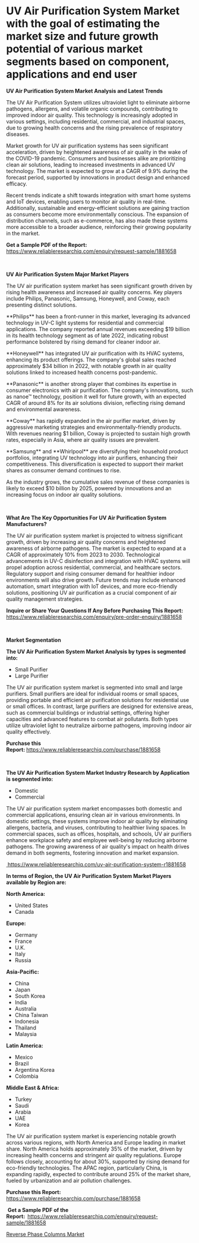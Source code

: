 <p><h1>UV Air Purification System Market with the goal of estimating the market size and future growth potential of various market segments based on component, applications and end user</h1></p><p><strong>UV Air Purification System Market Analysis and Latest Trends</strong></p>
<p><p>The UV Air Purification System utilizes ultraviolet light to eliminate airborne pathogens, allergens, and volatile organic compounds, contributing to improved indoor air quality. This technology is increasingly adopted in various settings, including residential, commercial, and industrial spaces, due to growing health concerns and the rising prevalence of respiratory diseases. </p><p>Market growth for UV air purification systems has seen significant acceleration, driven by heightened awareness of air quality in the wake of the COVID-19 pandemic. Consumers and businesses alike are prioritizing clean air solutions, leading to increased investments in advanced UV technology. The market is expected to grow at a CAGR of 9.9% during the forecast period, supported by innovations in product design and enhanced efficacy. </p><p>Recent trends indicate a shift towards integration with smart home systems and IoT devices, enabling users to monitor air quality in real-time. Additionally, sustainable and energy-efficient solutions are gaining traction as consumers become more environmentally conscious. The expansion of distribution channels, such as e-commerce, has also made these systems more accessible to a broader audience, reinforcing their growing popularity in the market.</p></p>
<p><strong>Get a Sample PDF of the Report:&nbsp;</strong> <a href="https://www.reliableresearchiq.com/enquiry/request-sample/1881658?utm_campaign=2247&utm_medium=2&utm_source=Github&utm_content=ia&utm_term=23022025&utm_id=uv-air-purification-system">https://www.reliableresearchiq.com/enquiry/request-sample/1881658</a></p>
<p>&nbsp;</p>
<p><strong>UV Air Purification System Major Market Players</strong></p>
<p><p>The UV air purification system market has seen significant growth driven by rising health awareness and increased air quality concerns. Key players include Philips, Panasonic, Samsung, Honeywell, and Coway, each presenting distinct solutions.</p><p>**Philips** has been a front-runner in this market, leveraging its advanced technology in UV-C light systems for residential and commercial applications. The company reported annual revenues exceeding $19 billion in its health technology segment as of late 2022, indicating robust performance bolstered by rising demand for cleaner indoor air.</p><p>**Honeywell** has integrated UV air purification with its HVAC systems, enhancing its product offerings. The company's global sales reached approximately $34 billion in 2022, with notable growth in air quality solutions linked to increased health concerns post-pandemic.</p><p>**Panasonic** is another strong player that combines its expertise in consumer electronics with air purification. The company's innovations, such as nanoe™ technology, position it well for future growth, with an expected CAGR of around 8% for its air solutions division, reflecting rising demand and environmental awareness.</p><p>**Coway** has rapidly expanded in the air purifier market, driven by aggressive marketing strategies and environmentally-friendly products. With revenues nearing $1 billion, Coway is projected to sustain high growth rates, especially in Asia, where air quality issues are prevalent.</p><p>**Samsung** and **Whirlpool** are diversifying their household product portfolios, integrating UV technology into air purifiers, enhancing their competitiveness. This diversification is expected to support their market shares as consumer demand continues to rise.</p><p>As the industry grows, the cumulative sales revenue of these companies is likely to exceed $10 billion by 2025, powered by innovations and an increasing focus on indoor air quality solutions.</p></p>
<p>&nbsp;</p>
<p><strong>What Are The Key Opportunities For UV Air Purification System Manufacturers?</strong></p>
<p><p>The UV air purification system market is projected to witness significant growth, driven by increasing air quality concerns and heightened awareness of airborne pathogens. The market is expected to expand at a CAGR of approximately 10% from 2023 to 2030. Technological advancements in UV-C disinfection and integration with HVAC systems will propel adoption across residential, commercial, and healthcare sectors. Regulatory support and rising consumer demand for healthier indoor environments will also drive growth. Future trends may include enhanced automation, smart integration with IoT devices, and more eco-friendly solutions, positioning UV air purification as a crucial component of air quality management strategies.</p></p>
<p><strong>Inquire or Share Your Questions If Any Before Purchasing This Report:</strong> <a href="https://www.reliableresearchiq.com/enquiry/pre-order-enquiry/1881658?utm_campaign=2247&utm_medium=2&utm_source=Github&utm_content=ia&utm_term=23022025&utm_id=uv-air-purification-system">https://www.reliableresearchiq.com/enquiry/pre-order-enquiry/1881658</a></p>
<p>&nbsp;</p>
<p><strong>Market Segmentation</strong></p>
<p><strong>The UV Air Purification System Market Analysis by types is segmented into:</strong></p>
<p><ul><li>Small Purifier</li><li>Large Purifier</li></ul></p>
<p><p>The UV air purification system market is segmented into small and large purifiers. Small purifiers are ideal for individual rooms or small spaces, providing portable and efficient air purification solutions for residential use or small offices. In contrast, large purifiers are designed for extensive areas, such as commercial buildings or industrial settings, offering higher capacities and advanced features to combat air pollutants. Both types utilize ultraviolet light to neutralize airborne pathogens, improving indoor air quality effectively.</p></p>
<p><strong>Purchase this Report:&nbsp;</strong><a href="https://www.reliableresearchiq.com/purchase/1881658?utm_campaign=2247&utm_medium=2&utm_source=Github&utm_content=ia&utm_term=23022025&utm_id=uv-air-purification-system">https://www.reliableresearchiq.com/purchase/1881658</a></p>
<p>&nbsp;</p>
<p><strong>The UV Air Purification System Market Industry Research by Application is segmented into:</strong></p>
<p><ul><li>Domestic</li><li>Commercial</li></ul></p>
<p><p>The UV air purification system market encompasses both domestic and commercial applications, ensuring clean air in various environments. In domestic settings, these systems improve indoor air quality by eliminating allergens, bacteria, and viruses, contributing to healthier living spaces. In commercial spaces, such as offices, hospitals, and schools, UV air purifiers enhance workplace safety and employee well-being by reducing airborne pathogens. The growing awareness of air quality's impact on health drives demand in both segments, fostering innovation and market expansion.</p></p>
<p><a href="https://www.reliableresearchiq.com/uv-air-purification-system-r1881658?utm_campaign=2247&utm_medium=2&utm_source=Github&utm_content=ia&utm_term=23022025&utm_id=uv-air-purification-system">&nbsp;https://www.reliableresearchiq.com/uv-air-purification-system-r1881658</a></p>
<p><strong>In terms of Region, the UV Air Purification System Market Players available by Region are:</strong></p>
<p>
    <p> <strong> North America: </strong>
        <ul>
            <li>United States</li>
            <li>Canada</li>
        </ul>
        </p> 
    <p> <strong> Europe: </strong>
        <ul>
            <li>Germany</li>
            <li>France</li>
            <li>U.K.</li>
            <li>Italy</li>
            <li>Russia</li>
        </ul>
        </p> 
    <p> <strong> Asia-Pacific: </strong>
        <ul>
            <li>China</li>
            <li>Japan</li>
            <li>South Korea</li>
            <li>India</li>
            <li>Australia</li>
            <li>China Taiwan</li>
            <li>Indonesia</li>
            <li>Thailand</li>
            <li>Malaysia</li>
        </ul>
        </p> 
    <p> <strong> Latin America: </strong>
        <ul>
            <li>Mexico</li>
            <li>Brazil</li>
            <li>Argentina Korea</li>
            <li>Colombia</li>
        </ul>
        </p> 
    <p> <strong> Middle East & Africa: </strong>
        <ul>
            <li>Turkey</li>
            <li>Saudi</li>
            <li>Arabia</li>
            <li>UAE</li>
            <li>Korea</li>
        </ul>
    </p>
    </p>
<p><p>The UV air purification system market is experiencing notable growth across various regions, with North America and Europe leading in market share. North America holds approximately 35% of the market, driven by increasing health concerns and stringent air quality regulations. Europe follows closely, accounting for about 30%, supported by rising demand for eco-friendly technologies. The APAC region, particularly China, is expanding rapidly, expected to contribute around 25% of the market share, fueled by urbanization and air pollution challenges.</p></p>
<p><strong>Purchase this Report: </strong><a href="https://www.reliableresearchiq.com/purchase/1881658?utm_campaign=2247&utm_medium=2&utm_source=Github&utm_content=ia&utm_term=23022025&utm_id=uv-air-purification-system">https://www.reliableresearchiq.com/purchase/1881658</a></p>
<p>&nbsp;<strong>Get a Sample PDF of the Report:&nbsp;&nbsp;</strong><a href="https://www.reliableresearchiq.com/enquiry/request-sample/1881658?utm_campaign=2247&utm_medium=2&utm_source=Github&utm_content=ia&utm_term=23022025&utm_id=uv-air-purification-system">https://www.reliableresearchiq.com/enquiry/request-sample/1881658</a></p>
<p><strong></strong></p>
<p><p><a href="https://github.com/bensemilia864/Market-Research-Report-List-1/blob/main/reverse-phase-columns-market.md?utm_campaign=2247&utm_medium=2&utm_source=Github&utm_content=ia&utm_term=23022025&utm_id=uv-air-purification-system">Reverse Phase Columns Market</a></p></p>